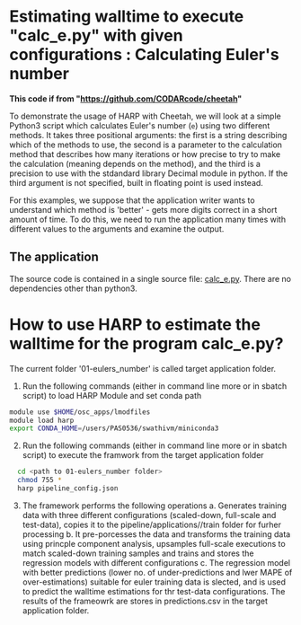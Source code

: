 # Estimating walltime to execute "calc_e.py" with given configurations : Calculating Euler's number

**This code if from "https://github.com/CODARcode/cheetah"**

To demonstrate the usage of HARP with Cheetah, we will look at a simple Python3
script which calculates Euler's number (`e`) using two different methods.
It takes three positional arguments: the first is a string describing which
of the methods to use, the second is a parameter to the calculation method
that describes how many iterations or how precise to try to make the
calculation (meaning depends on the method), and the third is a precision
to use with the stdandard library Decimal module in python. If the third
argument is not specified, built in floating point is used instead.

For this examples, we suppose that the application writer wants to understand
which method is 'better' - gets more digits correct in a short amount of time.
To do this, we need to run the application many times with different values
to the arguments and examine the output.

## The application

The source code is contained in a single source file: [calc\_e.py](calc_e.py).
There are no dependencies other than python3.

# How to use HARP to estimate the walltime for the program calc_e.py?
The current folder '01-eulers_number' is called target application folder. 

1. Run the following commands (either in command line more or in sbatch script) to load HARP Module and set conda path
```bash
module use $HOME/osc_apps/lmodfiles
module load harp 
export CONDA_HOME=/users/PAS0536/swathivm/miniconda3
```
2. Run the following commands (either in command line more or in sbatch script) to execute the framwork from the target application folder
```bash
  cd <path to 01-eulers_number folder>
  chmod 755 *
  harp pipeline_config.json
```
3. The framework performs the following operations
  a. Generates training data with three different configurations (scaled-down, full-scale and test-data), copies it to the pipeline/applications/<application-name>/train folder for furher processing
  b. It pre-porcesses the data and transforms the training data using princple component analysis, upsamples full-scale executions to match scaled-down training samples and trains and stores the regression models with different configurations
  c. The regression model with better predictions (lower no. of under-predictions and lwer MAPE of over-estimations) suitable for euler training data is slected, and is used to predict the walltime estimations for thr test-data configurations.
The results of the frameowrk are stores in predictions.csv in the target application folder.

